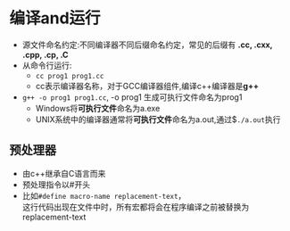 #  编译and运行

- 源文件命名约定:不同编译器不同后缀命名约定，常见的后缀有 **.cc, .cxx, .cpp, .cp, .C**
- 从命令行运行:
  - `cc prog1 prog1.cc`
  - cc表示编译器名称，对于GCC编译器组件,编译c++编译器是**g++**
- <span id= "executablefile">`g++ -o prog1 prog1.cc`, -o prog1 生成可执行文件命名为prog1</span>
  - Windows将**可执行文件**命名为a.exe
  - UNIX系统中的编译器通常将**可执行文件**命名为a.out,通过$`./a.out`执行
  
## 预处理器

- 由c++继承自C语言而来
- 预处理指令以#开头
- 比如`#define macro-name replacement-text`，  
这行代码出现在文件中时，所有宏都将会在程序编译之前被替换为replacement-text